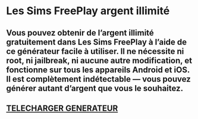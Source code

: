# Les Sims FreePlay argent illimité
## Vous pouvez obtenir de l’argent illimité gratuitement dans Les Sims FreePlay à l’aide de ce générateur facile à utiliser. Il ne nécessite ni root, ni jailbreak, ni aucune autre modification, et fonctionne sur tous les appareils Android et iOS. Il est complètement indétectable — vous pouvez générer autant d’argent que vous le souhaitez.

## [TELECHARGER GENERATEUR](https://cosmicfiles.info/cl/i/7d2evg)


